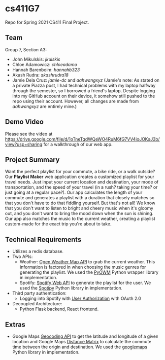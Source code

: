 # cs411G7
Repo for Spring 2021 CS411 Final Project.
## Team
Group 7, Section A3:
* John Mikulskis: *jkulskis*
* Chloe Adamowicz: *chloeadamo*
* Hannah Barenboim: *hannahb323*
* Akash Rudra: *akashrudra18*
* Jamie Dela Cruz: *jamie-dc* and *aahwangxyz* (Jamie's note: As stated on a private Piazza post, I had technical problems with my laptop halfway through the semester, so I borrowed a friend's laptop. Despite logging into my GitHub account on their device, it somehow still pushed to the repo using their account. However, all changes are made from *aahwangxyz* are entirely mine.)

## Demo Video
Please see the video at https://drive.google.com/file/d/1oTneTqdWQeWO4RuM6fG7VV4ioJOKsJ3b/view?usp=sharing for a walkthrough of our web app. 

## Project Summary
Want the perfect playlist for your commute, a bike ride, or a walk outside? Our **Playlist Maker** web application creates a customized playlist for your travel needs. Just input your current location and destination, your mode of transportation, and the speed of your travel (in a rush? taking your time? or just going at a regular pace?). Our app calculates the length of your commute and generates a playlist with a duration that closely matches so that you don't have to do that fiddling yourself. But that's not all! We know that you don't want to listen to bright and cheery music when it's gloomy out, and you don't want to bring the mood down when the sun is shining. Our app also matches the music to the current weather, creating a playlist custom-made for the exact trip you're about to take. 

## Technical Requirements
* Utilizes a redis database.
* Two APIs:
    - Weather: [Open Weather Map API](https://openweathermap.org/api) to grab the current weather. This information is factored in when choosing the music genres for generating the playlist. We used the [PyOWM](https://pyowm.readthedocs.io/en/latest/) Python wrapper library in implementation.
    - Spotify: [Spotify Web API](https://developer.spotify.com/documentation/web-api/) to generate the playlist for the user. We used the [Spotipy](https://spotipy.readthedocs.io/en/2.18.0/) Python library in implementation.
* Third party authentication:
    - Logging into Spotify with [User Authorization](https://developer.spotify.com/documentation/general/guides/authorization-guide/) with OAuth 2.0
* Decoupled Architecture:
    - Python Flask backend, React frontend.

## Extras
* Google Maps [Geocoding API](https://developers.google.com/maps/documentation/geocoding/start) to get the latitude and longitude of a given location and Google Maps [Distance Matrix](https://developers.google.com/maps/documentation/distance-matrix/overview) to calculate the commute time between the origin and destination. We used the [googlemaps](https://github.com/googlemaps/google-maps-services-python) Python library in implementation.